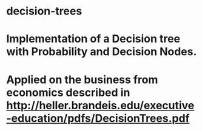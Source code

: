 # decision-trees
# Implementation of a Decision tree with Probability and Decision Nodes.
# Applied on the business from economics described in http://heller.brandeis.edu/executive-education/pdfs/DecisionTrees.pdf 
